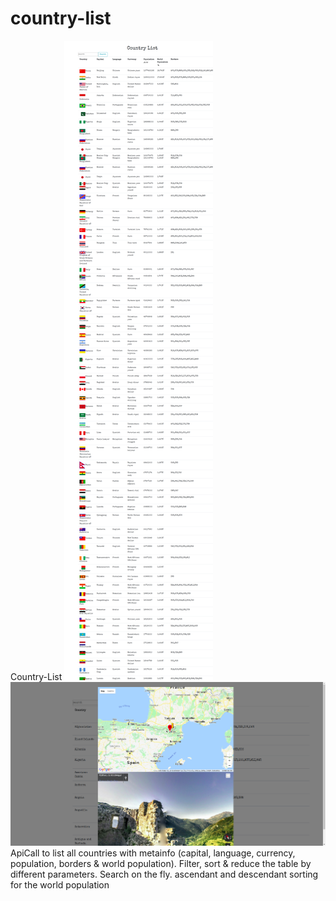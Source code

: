 # country-list
Country-List
![screenshot](./images/screenshot1.png)
![screenshot](./images/screenshot2.png)
ApiCall to list all countries with metainfo (capital, language, currency, population, borders & world population). 
Filter, sort & reduce the table by different parameters.
Search on the fly.
ascendant and descendant sorting for the world population
